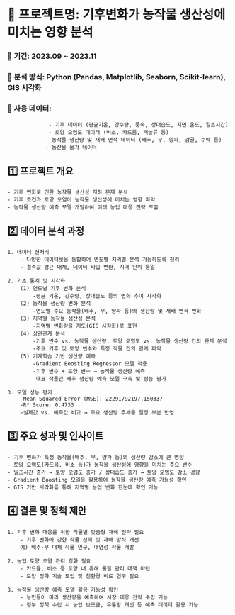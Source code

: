 # 📂 프로젝트명: 기후변화가 농작물 생산성에 미치는 영향 분석 
### 📌 기간: 2023.09 ~ 2023.11
### 📌 분석 방식: Python (Pandas, Matplotlib, Seaborn, Scikit-learn), GIS 시각화  
### 📌 사용 데이터:  
                 - 기후 데이터 (평균기온, 강수량, 풍속, 상대습도, 지면 온도, 일조시간)  
                 - 토양 오염도 데이터 (비소, 카드뮴, 페놀류 등)  
                - 농작물 생산량 및 재배 면적 데이터 (배추, 무, 양파, 감귤, 수박 등)  
                - 농산물 물가 데이터  


                  
## 1️⃣ 프로젝트 개요

    - 기후 변화로 인한 농작물 생산성 저하 문제 분석  
    - 기후 조건과 토양 오염이 농작물 생산성에 미치는 영향 파악  
    - 농작물 생산량 예측 모델 개발하여 미래 농업 대응 전략 도출  


    
## 2️⃣ 데이터 분석 과정

    1. 데이터 전처리  
        - 다양한 데이터셋을 통합하여 연도별·지역별 분석 가능하도록 정리  
        - 결측값 평균 대체, 데이터 타입 변환, 지역 단위 통일  
     
    2. 기초 통계 및 시각화  
        (1) 연도별 기후 변화 분석  
            -평균 기온, 강수량, 상대습도 등의 변화 추이 시각화  
        (2) 농작물 생산량 변화 분석  
            -연도별 주요 농작물(배추, 무, 양파 등)의 생산량 및 재배 면적 변화  
        (3) 지역별 농작물 생산성 분석  
            -지역별 변화량을 지도(GIS 시각화)로 표현  
        (4) 상관관계 분석  
            -기후 변수 vs. 농작물 생산량, 토양 오염도 vs. 농작물 생산량 간의 관계 분석  
            -주요 기후 및 토양 변수와 특정 작물 간의 관계 파악  
        (5) 기계학습 기반 생산량 예측  
            -Gradient Boosting Regressor 모델 적용  
            -기후 변수 + 토양 변수 → 농작물 생산량 예측  
            -대표 작물인 배추 생산량 예측 모델 구축 및 성능 평가  
  
    3. 모델 성능 평가  
        -Mean Squared Error (MSE): 22291792197.150337  
        -R² Score: 0.4733  
        -실제값 vs. 예측값 비교 → 주요 생산량 추세를 일정 부분 반영  



## 3️⃣ 주요 성과 및 인사이트

    - 기후 변화가 특정 농작물(배추, 무, 양파 등)의 생산량 감소에 큰 영향  
    - 토양 오염도(카드뮴, 비소 등)가 농작물 생산성에 영향을 미치는 주요 변수  
    - 일조시간 증가 → 토양 오염도 증가 / 상대습도 증가 → 토양 오염도 감소 경향  
    - Gradient Boosting 모델을 활용하여 농작물 생산량 예측 가능성 확인  
    - GIS 기반 시각화를 통해 지역별 농업 변화 한눈에 확인 가능  



## 4️⃣ 결론 및 정책 제안

    1. 기후 변화 대응을 위한 작물별 맞춤형 재배 전략 필요
        - 기후 변화에 강한 작물 선택 및 재배 방식 개선
        예) 배추·무 대체 작물 연구, 내염성 작물 개발
      
    2. 농업 토양 오염 관리 강화 필요
        - 카드뮴, 비소 등 토양 내 유해 물질 관리 대책 마련
        - 토양 정화 기술 도입 및 친환경 비료 연구 필요
      
    3. 농작물 생산량 예측 모델 활용 가능성 확인
        - 농민들이 미리 생산량을 예측하여 시장 대응 전략 수립 가능
        - 정부 정책 수립 시 농업 보조금, 유통망 개선 등 예측 데이터 활용 가능
